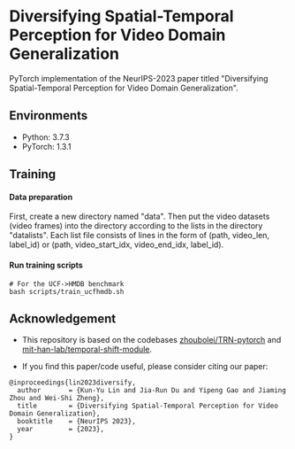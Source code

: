 # Diversifying Spatial-Temporal Perception for Video Domain Generalization
PyTorch implementation of the NeurIPS-2023 paper titled "Diversifying Spatial-Temporal Perception for Video Domain Generalization". 

## Environments
- Python: 3.7.3
- PyTorch: 1.3.1

## Training
#### Data preparation
First, create a new directory named "data". Then put the video datasets (video frames) into the directory according to the lists in the directory "datalists". Each list file consists of lines in the form of (path, video_len, label_id) or (path, video_start_idx, video_end_idx, label_id). 

#### Run training scripts
```
# For the UCF->HMDB benchmark
bash scripts/train_ucfhmdb.sh
```

## Acknowledgement 
- This repository is based on the codebases [zhoubolei/TRN-pytorch](https://github.com/zhoubolei/TRN-pytorch) and [mit-han-lab/temporal-shift-module](https://github.com/mit-han-lab/temporal-shift-module). 

- If you find this paper/code useful, please consider citing our paper:
```
@inproceedings{lin2023diversify,
  author       = {Kun-Yu Lin and Jia-Run Du and Yipeng Gao and Jiaming Zhou and Wei-Shi Zheng},
  title        = {Diversifying Spatial-Temporal Perception for Video Domain Generalization},
  booktitle    = {NeurIPS 2023},
  year         = {2023},
}
```
